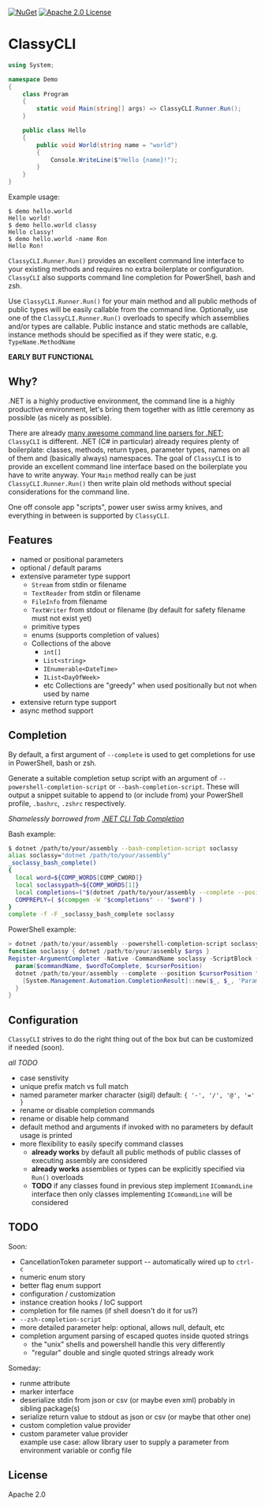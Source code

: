 [![NuGet](https://img.shields.io/nuget/v/ClassyCLI.svg)](https://www.nuget.org/packages/ClassyCLI)
[![Apache 2.0 License](https://img.shields.io/github/license/cameronism/ClassyCLI.svg)](https://github.com/cameronism/ClassyCLI/blob/master/LICENSE)

# ClassyCLI

```csharp
using System;

namespace Demo
{
    class Program
    {
        static void Main(string[] args) => ClassyCLI.Runner.Run();
    }

    public class Hello
    {
        public void World(string name = "world")
        {
            Console.WriteLine($"Hello {name}!");
        }
    }
}
```

Example usage:

```
$ demo hello.world
Hello world!
$ demo hello.world classy
Hello classy!
$ demo hello.world -name Ron
Hello Ron!
```

`ClassyCLI.Runner.Run()` provides an excellent command line interface to your existing methods and 
requires no extra boilerplate or configuration.  `ClassyCLI` also supports command line completion
for PowerShell, bash and zsh.

Use `ClassyCLI.Runner.Run()` for your main method and all public methods of public types will be easily callable from the command line.  Optionally, use one of the `ClassyCLI.Runner.Run()` overloads to specify which assemblies and/or types are callable.  Public instance and static methods are callable, instance methods should be specified as if they were static, e.g. `TypeName.MethodName`

**EARLY BUT FUNCTIONAL**

## Why?

.NET is a highly productive environment, the command line is a highly productive environment, 
let's bring them together with as little ceremony as possible (as nicely as possible).

There are already [many awesome command line parsers for .NET](https://github.com/quozd/awesome-dotnet#cli);
`ClassyCLI` is different.  .NET (C# in particular) already requires 
plenty of boilerplate: classes, methods, return types, parameter types, names on all of them and (basically always) namespaces.
The goal of `ClassyCLI` is to provide an excellent command line interface based on the boilerplate you have to write anyway.
Your `Main` method really can be just `ClassyCLI.Runner.Run()` then 
write plain old methods without special considerations for the command line.

One off console app "scripts", power user swiss army knives, and everything in between is supported by `ClassyCLI`.


## Features

- named or positional parameters
- optional / default params
- extensive parameter type support
	- `Stream` from stdin or filename
	- `TextReader` from stdin or filename
	- `FileInfo` from filename
	- `TextWriter` from stdout or filename (by default for safety filename must not exist yet)
	- primitive types
	- enums (supports completion of values)
	- Collections of the above
		- `int[]`
		- `List<string>`
		- `IEnumerable<DateTime>`
		- `IList<DayOfWeek>`
		- etc
		Collections are "greedy" when used positionally but not when used by name
- extensive return type support
- async method support





## Completion

By default, a first argument of `--complete` is used to get completions for use in PowerShell, bash or zsh.

Generate a suitable completion setup script with an argument of `--powershell-completion-script` or `--bash-completion-script`.  These will output a snippet suitable to append to (or include from) your PowerShell profile, `.bashrc`, `.zshrc` respectively.

_Shamelessly borrowed from [.NET CLI Tab Completion](https://github.com/dotnet/cli/blob/master/Documentation/general/tab-completion.md)_


Bash example:

```bash
$ dotnet /path/to/your/assembly --bash-completion-script soclassy
alias soclassy="dotnet /path/to/your/assembly"
_soclassy_bash_complete()
{
  local word=${COMP_WORDS[COMP_CWORD]}
  local soclassypath=${COMP_WORDS[1]}
  local completions=("$(dotnet /path/to/your/assembly --complete --position ${COMP_POINT} "${COMP_LINE}")")
  COMPREPLY=( $(compgen -W "$completions" -- "$word") )
}
complete -f -F _soclassy_bash_complete soclassy
```


PowerShell example:

```powershell
> dotnet /path/to/your/assembly --powershell-completion-script soclassy
function soclassy { dotnet /path/to/your/assembly $args }
Register-ArgumentCompleter -Native -CommandName soclassy -ScriptBlock {
  param($commandName, $wordToComplete, $cursorPosition)
  dotnet /path/to/your/assembly --complete --position $cursorPosition "$wordToComplete" | ForEach-Object {
    [System.Management.Automation.CompletionResult]::new($_, $_, 'ParameterValue', $_)
  }
}
```

## Configuration

`ClassyCLI` strives to do the right thing out of the box but can be customized if needed (soon).

_all TODO_

- case senstivity
- unique prefix match vs full match
- named parameter marker character (sigil)
	default: `{ '-', '/', '@', '=' }`
- rename or disable completion commands
- rename or disable help command
- default method and arguments if invoked with no parameters
	by default usage is printed
- more flexibility to easily specify command classes
	- **already works** by default all public methods of public classes of executing assembly are considered
	- **already works** assemblies or types can be explicitly specified via `Run()` overloads
	- **TODO** if any classes found in previous step implement `ICommandLine` interface then
		only classes implementing `ICommandLine` will be considered

## TODO

Soon:

- CancellationToken parameter support -- automatically wired up to `ctrl-c`
- numeric enum story
- better flag enum support
- configuration / customization
- instance creation hooks / IoC support
- completion for file names (if shell doesn't do it for us?)
- `--zsh-completion-script`
- more detailed parameter help: optional, allows null, default, etc
- completion argument parsing of escaped quotes inside quoted strings
	- the "unix" shells and powershell handle this very differently
	- "regular" double and single quoted strings already work


Someday:


-   runme attribute
-   marker interface
-   deserialize stdin from json or csv (or maybe even xml) probably in sibling package(s)
-   serialize return value to stdout as json or csv (or maybe that other one)
-	custom completion value provider
-	custom parameter value provider  
	example use case: allow library user to supply a parameter from environment variable or config file



## License

Apache 2.0
